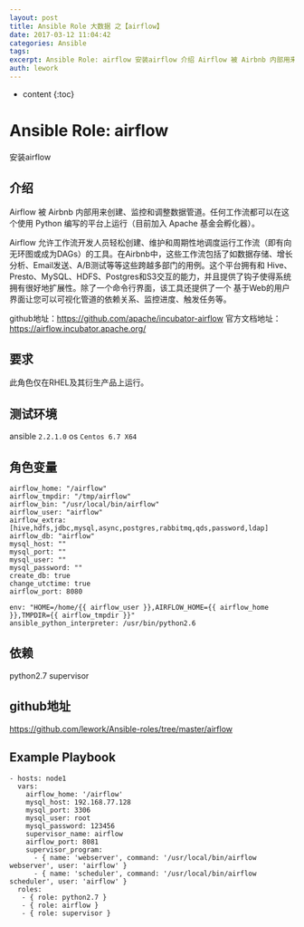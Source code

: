 ```yaml
---
layout: post
title: Ansible Role 大数据 之【airflow】
date: 2017-03-12 11:04:42
categories: Ansible
tags:
excerpt: Ansible Role: airflow 安装airflow 介绍 Airflow 被 Airbnb 内部用来创建、监控和调整数据管道。任何工...
auth: lework
---
```

* content
{:toc}

# Ansible Role: airflow

安装airflow

## 介绍

Airflow 被 Airbnb 内部用来创建、监控和调整数据管道。任何工作流都可以在这个使用 Python 编写的平台上运行（目前加入 Apache 基金会孵化器）。

Airflow 允许工作流开发人员轻松创建、维护和周期性地调度运行工作流（即有向无环图或成为DAGs）的工具。在Airbnb中，这些工作流包括了如数据存储、增长分析、Email发送、A/B测试等等这些跨越多部门的用例。这个平台拥有和 Hive、Presto、MySQL、HDFS、Postgres和S3交互的能力，并且提供了钩子使得系统拥有很好地扩展性。除了一个命令行界面，该工具还提供了一个    基于Web的用户界面让您可以可视化管道的依赖关系、监控进度、触发任务等。  

github地址：https://github.com/apache/incubator-airflow
官方文档地址：https://airflow.incubator.apache.org/

## 要求

此角色仅在RHEL及其衍生产品上运行。

## 测试环境

ansible `2.2.1.0`
os `Centos 6.7 X64`

## 角色变量
	airflow_home: "/airflow"
	airflow_tmpdir: "/tmp/airflow"
	airflow_bin: "/usr/local/bin/airflow"
	airflow_user: "airflow"
	airflow_extra: [hive,hdfs,jdbc,mysql,async,postgres,rabbitmq,qds,password,ldap]
	airflow_db: "airflow"
	mysql_host: ""
	mysql_port: ""
	mysql_user: ""
	mysql_password: ""
	create_db: true
	change_utctime: true
	airflow_port: 8080

	env: "HOME=/home/{{ airflow_user }},AIRFLOW_HOME={{ airflow_home }},TMPDIR={{ airflow_tmpdir }}"
	ansible_python_interpreter: /usr/bin/python2.6
	

## 依赖
python2.7
supervisor

## github地址
https://github.com/lework/Ansible-roles/tree/master/airflow

## Example Playbook

    - hosts: node1
	  vars:
		airflow_home: '/airflow'
		mysql_host: 192.168.77.128
		mysql_port: 3306
		mysql_user: root
		mysql_password: 123456
		supervisor_name: airflow
		airflow_port: 8081
		supervisor_program: 
		  - { name: 'webserver', command: '/usr/local/bin/airflow webserver', user: 'airflow' }
		  - { name: 'scheduler', command: '/usr/local/bin/airflow scheduler', user: 'airflow' }
	  roles:
	   - { role: python2.7 }
	   - { role: airflow }
	   - { role: supervisor }
